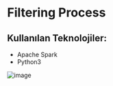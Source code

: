 # Filtering Process

## Kullanılan Teknolojiler:
- Apache Spark
- Python3


![image](https://user-images.githubusercontent.com/30407530/127863281-2dcc2544-d1ea-4f8e-bc49-8b9434c0abce.png)
